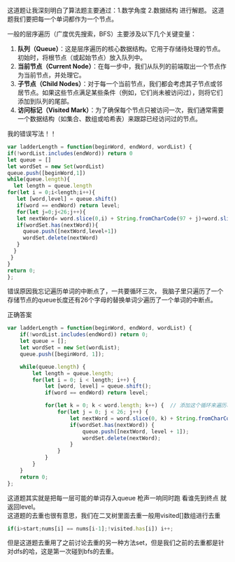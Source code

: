 这道题让我深刻明白了算法题主要通过：1.数学角度  2.数据结构  进行解题。
这道题我们要把每一个单词都作为一个节点。

一般的层序遍历（广度优先搜索，BFS）主要涉及以下几个关键变量：

1. **队列（Queue）**：这是层序遍历的核心数据结构。它用于存储待处理的节点。初始时，将根节点（或起始节点）放入队列中。
2. **当前节点（Current Node）**：在每一步中，我们从队列的前端取出一个节点作为当前节点，并处理它。
3. **子节点（Child Nodes）**：对于每一个当前节点，我们都会考虑其子节点或邻居节点。如果这些节点满足某些条件（例如，它们尚未被访问过），则将它们添加到队列的尾部。
4. **访问标记（Visited Mark）**：为了确保每个节点只被访问一次，我们通常需要一个数据结构（如集合、数组或哈希表）来跟踪已经访问过的节点。

我的错误写法！！
```javaScript
var ladderLength = function(beginWord, endWord, wordList) {
if(!wordList.includes(endWord)) return 0
let queue = []
let wordSet = new Set(wordList)
queue.push([beginWord,1])
while(queue.length){
  let length = queue.length
for(let i = 0;i<length;i++){
   let [word,level] = queue.shift()
   if(word == endWord) return level;
   for(let j=0;j<26;j++){
   let nextWord= word.slice(0,i) + String.fromCharCode(97 + j)+word.slice(i+1)
   if(wordSet.has(nextWord)){
     queue.push([nextWord,level+1])
     wordSet.delete(nextWord)
   }
  }
 }
}
return 0;
};
```
错误原因我忘记遍历单词的中断点了，一共要循环三次， 我脑子里只遍历了一个存储节点的queue长度还有26个字母的替换单词少遍历了一个单词的中断点。

正确答案
```javaScript
var ladderLength = function(beginWord, endWord, wordList) {
    if(!wordList.includes(endWord)) return 0;
    let queue = [];
    let wordSet = new Set(wordList);
    queue.push([beginWord, 1]);

    while(queue.length) {
        let length = queue.length;
        for(let i = 0; i < length; i++) {
            let [word, level] = queue.shift();
            if(word == endWord) return level;

            for(let k = 0; k < word.length; k++) {  // 添加这个循环来遍历单词的每个字符
                for(let j = 0; j < 26; j++) {
                    let nextWord = word.slice(0, k) + String.fromCharCode(97 + j) + word.slice(k + 1);
                    if(wordSet.has(nextWord)) {
                        queue.push([nextWord, level + 1]);
                        wordSet.delete(nextWord);
                    }
                }
            }
        }
    }
    return 0;
};

```
这道题其实就是把每一层可能的单词存入queue 枪声一响同时跑 看谁先到终点 就返回level。  
这道题的去重也很有意思，我们在二叉树里面去重一般用visited[]数组进行去重
```javaScript
if(i>start;nums[i] == nums[i-1];!visited.has[i]) i++;
```
但是这道题去重用了之前讨论去重的另一种方法set，但是我们之前的去重都是针对dfs的哈，这是第一次碰到bfs的去重。


